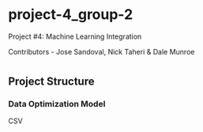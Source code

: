 # project-4_group-2
Project #4: Machine Learning Integration

Contributors - Jose Sandoval, Nick Taheri & Dale Munroe
#
## Project Structure

### Data Optimization Model

CSV



